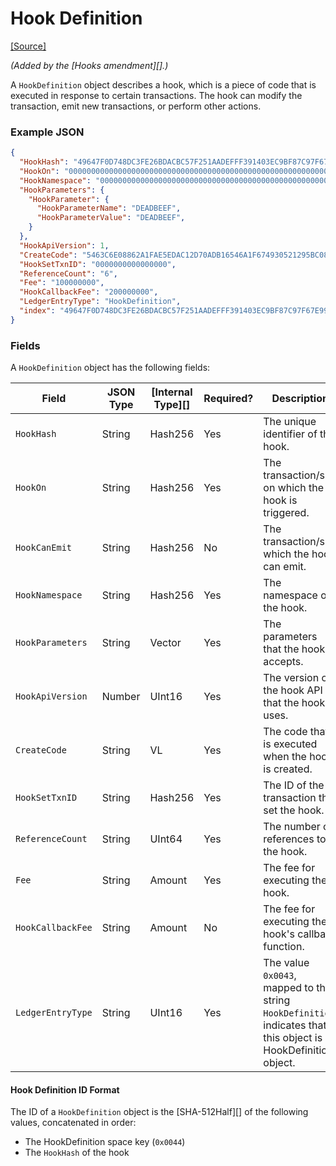 # Hook Definition

[\[Source\]](https://github.com/ripple/rippled/blob/master/src/ripple/protocol/impl/LedgerFormats.cpp#L157-L170)

_(Added by the \[Hooks amendment]\[].)_

A `HookDefinition` object describes a hook, which is a piece of code that is executed in response to certain transactions. The hook can modify the transaction, emit new transactions, or perform other actions.

### Example JSON

```json
{
  "HookHash": "49647F0D748DC3FE26BDACBC57F251AADEFFF391403EC9BF87C97F67E9977FB0",
  "HookOn": "0000000000000000000000000000000000000000000000000000000000000000",
  "HookNamespace": "0000000000000000000000000000000000000000000000000000000000000000",
  "HookParameters": {
    "HookParameter": {
      "HookParameterName": "DEADBEEF",
      "HookParameterValue": "DEADBEEF",
    }
  },
  "HookApiVersion": 1,
  "CreateCode": "5463C6E08862A1FAE5EDAC12D70ADB16546A1F674930521295BC082494B62924",
  "HookSetTxnID": "0000000000000000",
  "ReferenceCount": "6",
  "Fee": "100000000",
  "HookCallbackFee": "200000000",
  "LedgerEntryType": "HookDefinition",
  "index": "49647F0D748DC3FE26BDACBC57F251AADEFFF391403EC9BF87C97F67E9977FB0"
}
```

### Fields

A `HookDefinition` object has the following fields:

| Field             | JSON Type | \[Internal Type]\[] | Required? | Description                                                                                                       |
| ----------------- | --------- | ------------------- | --------- | ----------------------------------------------------------------------------------------------------------------- |
| `HookHash`        | String    | Hash256             | Yes       | The unique identifier of the hook.                                                                                |
| `HookOn`          | String    | Hash256             | Yes       | The transaction/s on which the hook is triggered.                                                                 |
| `HookCanEmit`     | String    | Hash256             | No        | The transaction/s which the hook can emit.                                                                        |
| `HookNamespace`   | String    | Hash256             | Yes       | The namespace of the hook.                                                                                        |
| `HookParameters`  | String    | Vector              | Yes       | The parameters that the hook accepts.                                                                             |
| `HookApiVersion`  | Number    | UInt16              | Yes       | The version of the hook API that the hook uses.                                                                   |
| `CreateCode`      | String    | VL                  | Yes       | The code that is executed when the hook is created.                                                               |
| `HookSetTxnID`    | String    | Hash256             | Yes       | The ID of the transaction that set the hook.                                                                      |
| `ReferenceCount`  | String    | UInt64              | Yes       | The number of references to the hook.                                                                             |
| `Fee`             | String    | Amount              | Yes       | The fee for executing the hook.                                                                                   |
| `HookCallbackFee` | String    | Amount              | No        | The fee for executing the hook's callback function.                                                               |
| `LedgerEntryType` | String    | UInt16              | Yes       | The value `0x0043`, mapped to the string `HookDefinition`, indicates that this object is a HookDefinition object. |

#### Hook Definition ID Format

The ID of a `HookDefinition` object is the \[SHA-512Half]\[] of the following values, concatenated in order:

* The HookDefinition space key (`0x0044`)
* The `HookHash` of the hook
